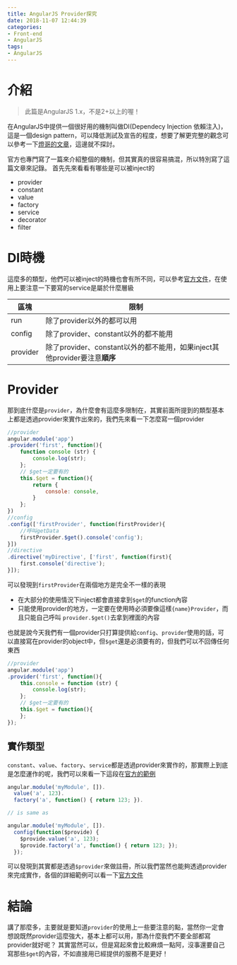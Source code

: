 ```yaml
---
title: AngularJS Provider探究
date: 2018-11-07 12:44:39
categories:
- Front-end
- AngularJS
tags:
- AngularJS
---
```


# 介紹

> 此篇是AngularJS 1.x，不是2+以上的喔！

在AngularJS中提供一個很好用的機制叫做DI(Dependecy Injection 依賴注入)，這是一個design pattern，可以降低測試及宣告的程度，想要了解更完整的觀念可以參考一下[燈哥的文章](https://oomusou.io/angular/di/)，這邊就不探討。

官方也專門寫了一篇來介紹整個的機制，但其實真的很容易搞混，所以特別寫了這篇文章來記錄。
首先先來看看有哪些是可以被inject的

- provider
- constant
- value
- factory
- service
- decorator
- filter

# DI時機

這麼多的類型，他們可以被inject的時機也會有所不同，可以參考[官方文件](https://docs.angularjs.org/guide/di#using-dependency-injection)，在使用上要注意一下要寫的service是屬於什麼層級

| 區塊     | 限制                                                         |
| -------- | ------------------------------------------------------------ |
| run      | 除了provider以外的都可以用                                   |
| config   | 除了provider、constant以外的都不能用                         |
| provider | 除了provider、constant以外的都不能用，如果inject其他provider要注意**順序** |

# Provider

那到底什麼是`provider`，為什麼會有這麼多限制在，其實前面所提到的類型基本上都是透過provider來實作出來的，我們先來看一下怎麼寫一個provider

```javascript
//provider
angular.module('app')
.provider('first', function(){
    function console (str) {
        console.log(str);
    };
    // $get一定要有的
    this.$get = function(){
    	return {
            console: console,
    	}
    };
})
//config
.config(['firstProvider', function(firstProvider){
    //呼叫getData
    firstProvider.$get().console('config');
}])
//directive
.directive('myDirective', ['first', function(first){
    first.console('directive');
}]);
```

可以發現到`firstProvider`在兩個地方是完全不一樣的表現

* 在大部分的使用情況下inject都會直接拿到`$get`的function內容
* 只能使用provider的地方，一定要在使用時必須要像這樣`{name}Provider`，而且只能自己呼叫 `provider.$get()`去拿到裡面的內容

也就是說今天我們有一個provider只打算提供給`config`、`provider`使用的話，可以直接寫在provider的object中，但`$get`還是必須要有的，但我們可以不回傳任何東西

```javascript
//provider
angular.module('app')
.provider('first', function(){
    this.console = function (str) {
        console.log(str);
    };
    // $get一定要有的
    this.$get = function(){
    };
});
```

## 實作類型

`constant`、`value`、`factory`、`service`都是透過provider來實作的，那實際上到底是怎麼運作的呢，我們可以來看一下這段在[官方的範例](https://docs.angularjs.org/guide/module#module-loading)

```javascript
angular.module('myModule', []).
  value('a', 123).
  factory('a', function() { return 123; }).

// is same as

angular.module('myModule', []).
  config(function($provide) {
    $provide.value('a', 123);
    $provide.factory('a', function() { return 123; });
  });
```

可以發現到其實都是透過`$provider`來做註冊，所以我們當然也能夠透過provider來完成實作，各個的詳細範例可以看一下[官方文件](https://docs.angularjs.org/guide/providers)

# 結論

講了那麼多，主要就是要知道`provider`的使用上一些要注意的點，當然你一定會想說既然provider這麼強大，基本上都可以用，那為什麼我們不要全部都寫provider就好呢？
其實當然可以，但是寫起來會比較麻煩一點阿，沒事還要自己寫那些`$get`的內容，不如直接用已經提供的服務不是更好！